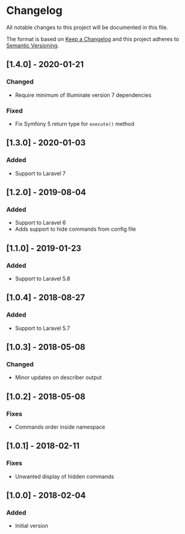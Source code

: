 # Changelog
All notable changes to this project will be documented in this file.

The format is based on [Keep a Changelog](http://keepachangelog.com/)
and this project adheres to [Semantic Versioning](http://semver.org/).

## [1.4.0] - 2020-01-21
### Changed
- Require minimum of Illuminate version 7 dependencies

### Fixed
- Fix Symfony 5 return type for `execute()` method

## [1.3.0] - 2020-01-03
### Added
- Support to Laravel 7

## [1.2.0] - 2019-08-04
### Added
- Support to Laravel 6
- Adds support to hide commands from config file

## [1.1.0] - 2019-01-23
### Added
- Support to Laravel 5.8

## [1.0.4] - 2018-08-27
### Added
- Support to Laravel 5.7

## [1.0.3] - 2018-05-08
### Changed
- Minor updates on describer output

## [1.0.2] - 2018-05-08
### Fixes
- Commands order inside namespace

## [1.0.1] - 2018-02-11
### Fixes
- Unwanted display of hidden commands

## [1.0.0] - 2018-02-04
### Added
- Initial version
